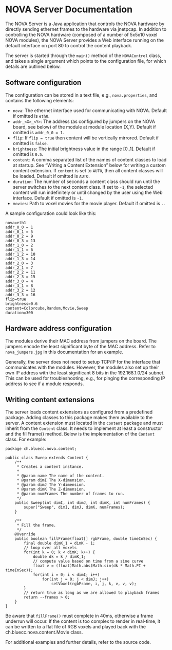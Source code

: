 # NOVA Server Documentation

The NOVA Server is a Java application that controls the NOVA hardware by directly sending ethernet frames to the hardware via jnetpcap. In addition to controlling the NOVA hardware (composed of a number of 5x5x10 voxel NOVA modules), the NOVA Server provides a Web interface running on the default interface on port 80 to control the content playback. 

The server is started through the `main()` method of the `NOVAControl` class, and takes a single argument which points to the configuration file, for which details are outlined below.

## Software configuration

The configuration can be stored in a text file, e.g., `nova.properties`, and contains the following elements:

- `nova`: The ethernet interface used for communicating with NOVA. Default if omitted is `eth0`.
- `addr_<X>_<Y>`: The address (as configured by jumpers on the NOVA board, see below) of the module at module location (X,Y). Default if omitted is `addr_0_0 = 1`.
- `flip`: If `flip = true` then content will be vertically mirrored. Default if omitted is `false`.
- `brightness`: The initial brightness value in the range [0..1]. Default if omitted is `0.5`.
- `content`: A comma separated list of the names of content classes to load at startup. See “Writing a Content Extension” below for writing a
custom content extension. If `content` is set to `AUTO`, then all content classes will be loaded. Default if omitted is `AUTO`.
- `duration`: The number of seconds a content class should run until the server switches to the next content class. If set to `-1`, the selected content will run indefinitely or until changed by the user using the Web interface. Default if omitted is `-1`.
- `movies`: Path to voxel movies for the movie player. Default if omitted is `.`.

A sample configuration could look like this:

```
nova=eth1
addr_0_0 = 1
addr_0_1 = 5
addr_0_2 = 9
addr_0_3 = 13
addr_1_0 = 2
addr_1_1 = 6
addr_1_2 = 10
addr_1_3 = 14
addr_2_0 = 3
addr_2_1 = 7
addr_2_2 = 11
addr_2_3 = 15
addr_3_0 = 4
addr_3_1 = 8
addr_3_2 = 12
addr_3_3 = 16
flip=true
brightness=0.6 
content=Colorcube,Random,Movie,Sweep
duration=300
```

## Hardware address configuration

The modules derive their MAC address from jumpers on the board. The jumpers encode the least significant byte of the MAC address. Refer to `nova_jumpers.jpg` in this documentation for an example.

Generally, the server does not need to setup TCP/IP for the interface that communicates with the modules. However, the modules also set up their own IP address with the least significant 8 bits in the 192.168.1.0/24 subnet. This can be used for troubleshooting, e.g., for pinging the corresponding IP address to see if a module responds.


## Writing content extensions

The server loads content extensions as configured from a predefined package. Adding classes to this package makes them available to the server. A content extension must located in the `content` package and must inherit from the `Content` class. It needs to implement at least a constructor and the fillFrame() method. Below is the implementation of the `Content` class. For example:

```
package ch.bluecc.nova.content;

public class Sweep extends Content {
	/**
	 * Creates a content instance.
	 * 
	 * @param name The name of the content.
	 * @param dimI The X-dimension.
	 * @param dimJ The Y-dimension.
	 * @param dimK The Z-dimension.
	 * @param numFrames The number of frames to run.
	 */
	public Sweep(int dimI, int dimJ, int dimK, int numFrames) {
		super("Sweep", dimI, dimJ, dimK, numFrames);
	}

	/**
	 * Fill the frame.
	 */
	@Override
	public boolean fillFrame(float[] rgbFrame, double timeInSec) {
		final double dimK_1 = dimK - 1;
		// loop over all voxels 
		for(int k = 0; k < dimK; k++) {
			double dk = k / dimK_1;
			// compute value based on time from a sine curve
			float v = (float)Math.abs(Math.sin(dk * Math.PI + timeInSec));
			for(int i = 0; i < dimI; i++)
				for(int j = 0; j < dimJ; j++)
					setVoxel(rgbFrame, i, j, k, v, v, v);
		}
		// return true as long as we are allowed to playback frames
		return --frames > 0;
	}
}
```

Be aware that `fillFrame()` must complete in 40ms, otherwise a frame underrun will occur. If the content is too complex to render in real-time, it can be written to a flat file of RGB voxels and played back with the ch.bluecc.nova.content.Movie class.

For additional examples and further details, refer to the source code.

